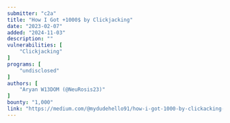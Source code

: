 ```yaml
---
submitter: "c2a"
title: "How I Got +1000$ by Clickjacking"
date: "2023-02-07"
added: "2024-11-03"
description: ""
vulnerabilities: [
    "Clickjacking"
]
programs: [
    "undisclosed"
]
authors: [
    "Aryan W13DOM (@NeuRosis23)"
]
bounty: "1,000"
link: "https://medium.com/@mydudehello91/how-i-got-1000-by-clickacking-233e89d76ffd"
---
```




